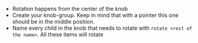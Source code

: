 * Rotation happens from the center of the knob
* Create your knob-group. Keep in mind that with a pointer this one should be in the middle position.
* Name every child in the knob that needs to rotate with `rotate <rest of the name>`. All these items will rotate